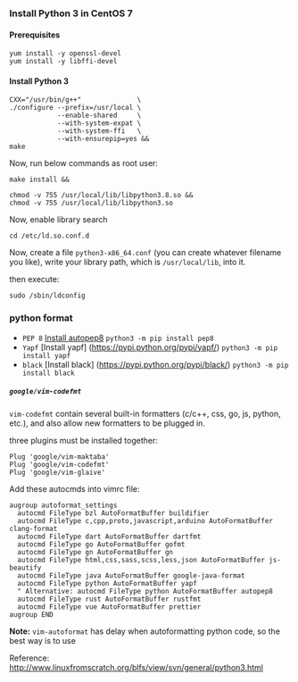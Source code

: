
### Install Python 3 in CentOS 7

#### Prerequisites

```shell
yum install -y openssl-devel
yum install -y libffi-devel
```

#### Install Python 3

```shell
CXX="/usr/bin/g++"              \
./configure --prefix=/usr/local \
            --enable-shared     \
            --with-system-expat \
            --with-system-ffi   \
            --with-ensurepip=yes &&
make
```

Now, run below commands as root user:

```shell
make install &&

chmod -v 755 /usr/local/lib/libpython3.8.so &&
chmod -v 755 /usr/local/lib/libpython3.so
```

Now, enable library search

```shell
cd /etc/ld.so.conf.d
```

Now, create a file `python3-x86_64.conf` (you can create whatever filename you like), write your library path, which is `/usr/local/lib`, into it.

then execute:

```shell
sudo /sbin/ldconfig
```


### python format
- `PEP 8` [Install autopep8](https://pypi.python.org/pypi/autopep8/) `python3 -m pip install pep8`
- `Yapf` [Install yapf] (https://pypi.python.org/pypi/yapf/) `python3 -m pip install yapf`
- `black` [Install black] (https://pypi.python.org/pypi/black/) `python3 -m pip install black`

##### `google/vim-codefmt`
`vim-codefmt` contain several built-in formatters (c/c++, css, go, js, python, etc.), and also allow new formatters to be plugged in.

three plugins must be installed together:

```
Plug 'google/vim-maktaba'
Plug 'google/vim-codefmt'
Plug 'google/vim-glaive'
```

Add these autocmds into vimrc file:

```
augroup autoformat_settings
  autocmd FileType bzl AutoFormatBuffer buildifier
  autocmd FileType c,cpp,proto,javascript,arduino AutoFormatBuffer clang-format
  autocmd FileType dart AutoFormatBuffer dartfmt
  autocmd FileType go AutoFormatBuffer gofmt
  autocmd FileType gn AutoFormatBuffer gn
  autocmd FileType html,css,sass,scss,less,json AutoFormatBuffer js-beautify
  autocmd FileType java AutoFormatBuffer google-java-format
  autocmd FileType python AutoFormatBuffer yapf
  " Alternative: autocmd FileType python AutoFormatBuffer autopep8
  autocmd FileType rust AutoFormatBuffer rustfmt
  autocmd FileType vue AutoFormatBuffer prettier
augroup END
```


**Note:** `vim-autoformat` has delay when autoformatting python code, so the best way is to use 

Reference:
http://www.linuxfromscratch.org/blfs/view/svn/general/python3.html

